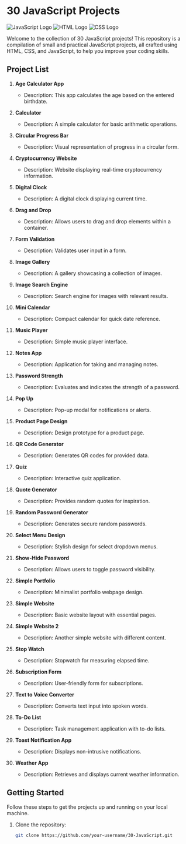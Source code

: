 # 30 JavaScript Projects

![JavaScript Logo](https://upload.wikimedia.org/wikipedia/commons/6/6a/JavaScript-logo.png)
![HTML Logo](https://upload.wikimedia.org/wikipedia/commons/6/61/HTML5_logo_and_wordmark.svg)
![CSS Logo](https://upload.wikimedia.org/wikipedia/commons/d/d5/CSS3_logo_and_wordmark.svg)

Welcome to the collection of 30 JavaScript projects! This repository is a compilation of small and practical JavaScript projects, all crafted using HTML, CSS, and JavaScript, to help you improve your coding skills.

## Project List

1. **Age Calculator App**
   - Description: This app calculates the age based on the entered birthdate.

2. **Calculator**
   - Description: A simple calculator for basic arithmetic operations.

3. **Circular Progress Bar**
   - Description: Visual representation of progress in a circular form.

4. **Cryptocurrency Website**
   - Description: Website displaying real-time cryptocurrency information.

5. **Digital Clock**
   - Description: A digital clock displaying current time.

6. **Drag and Drop**
   - Description: Allows users to drag and drop elements within a container.

7. **Form Validation**
   - Description: Validates user input in a form.

8. **Image Gallery**
   - Description: A gallery showcasing a collection of images.

9. **Image Search Engine**
   - Description: Search engine for images with relevant results.

10. **Mini Calendar**
    - Description: Compact calendar for quick date reference.

11. **Music Player**
    - Description: Simple music player interface.

12. **Notes App**
    - Description: Application for taking and managing notes.

13. **Password Strength**
    - Description: Evaluates and indicates the strength of a password.

14. **Pop Up**
    - Description: Pop-up modal for notifications or alerts.

15. **Product Page Design**
    - Description: Design prototype for a product page.

16. **QR Code Generator**
    - Description: Generates QR codes for provided data.

17. **Quiz**
    - Description: Interactive quiz application.

18. **Quote Generator**
    - Description: Provides random quotes for inspiration.

19. **Random Password Generator**
    - Description: Generates secure random passwords.

20. **Select Menu Design**
    - Description: Stylish design for select dropdown menus.

21. **Show-Hide Password**
    - Description: Allows users to toggle password visibility.

22. **Simple Portfolio**
    - Description: Minimalist portfolio webpage design.

23. **Simple Website**
    - Description: Basic website layout with essential pages.

24. **Simple Website 2**
    - Description: Another simple website with different content.

25. **Stop Watch**
    - Description: Stopwatch for measuring elapsed time.

26. **Subscription Form**
    - Description: User-friendly form for subscriptions.

27. **Text to Voice Converter**
    - Description: Converts text input into spoken words.

28. **To-Do List**
    - Description: Task management application with to-do lists.

29. **Toast Notification App**
    - Description: Displays non-intrusive notifications.

30. **Weather App**
    - Description: Retrieves and displays current weather information.

## Getting Started

Follow these steps to get the projects up and running on your local machine.

1. Clone the repository:
   ```bash
   git clone https://github.com/your-username/30-JavaScript.git
